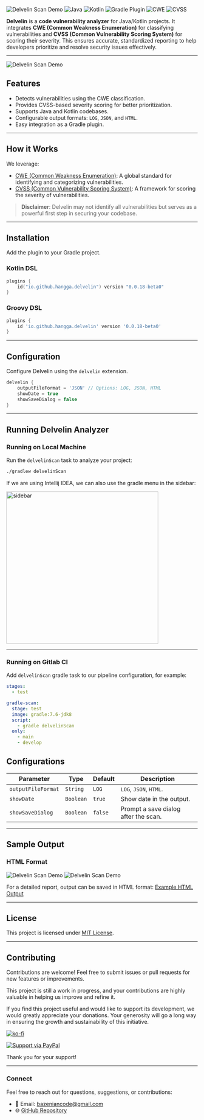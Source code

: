![Delvelin Scan Demo](https://github.com/hangga/delvelin/blob/main/delvelin-soft-black.webp?raw=true)
![Java](https://img.shields.io/badge/Java-8+-blue?logo=java) ![Kotlin](https://img.shields.io/badge/Kotlin-1.5+-blueviolet?logo=kotlin) ![Gradle Plugin](https://img.shields.io/badge/Gradle-Plugin-brightgreen?logo=gradle) ![CWE](https://img.shields.io/badge/CWE-Standards-orange) ![CVSS](https://img.shields.io/badge/CVSS-Severity-red)

**Delvelin** is a **code vulnerability analyzer** for Java/Kotlin projects. It integrates **CWE (Common Weakness Enumeration)** for classifying vulnerabilities and **CVSS (Common Vulnerability Scoring System)** for scoring their severity. This ensures accurate, standardized reporting to help developers prioritize and resolve security issues effectively.

---
![Delvelin Scan Demo](https://github.com/hangga/delvelin/blob/main/delvelin-scan.gif?raw=true)

## **Features**
- Detects vulnerabilities using the CWE classification.
- Provides CVSS-based severity scoring for better prioritization.
- Supports Java and Kotlin codebases.
- Configurable output formats: `LOG`, `JSON`, and `HTML`.
- Easy integration as a Gradle plugin.

---

## **How it Works**
We leverage:
- [CWE (Common Weakness Enumeration)](https://cwe.mitre.org/data/slices/699.html): A global standard for identifying and categorizing vulnerabilities.
- [CVSS (Common Vulnerability Scoring System)](https://www.first.org/cvss/calculator/3.0): A framework for scoring the severity of vulnerabilities.

> **Disclaimer**: Delvelin may not identify all vulnerabilities but serves as a powerful first step in securing your codebase.

---

## **Installation**

Add the plugin to your Gradle project.

### **Kotlin DSL**
```kotlin
plugins {
    id("io.github.hangga.delvelin") version "0.0.18-beta0"
}
```

### **Groovy DSL**
```groovy
plugins {
    id 'io.github.hangga.delvelin' version '0.0.18-beta0'
}
```

---

## **Configuration**

Configure Delvelin using the `delvelin` extension.

```groovy
delvelin {
    outputFileFormat = 'JSON' // Options: LOG, JSON, HTML
    showDate = true
    showSaveDialog = false
}
```

---

## **Running Delvelin Analyzer**

### Running on Local Machine

Run the `delvelinScan` task to analyze your project:
```bash
./gradlew delvelinScan
```

If we are using Intellij IDEA, we can also use the gradle menu in the sidebar:

<img width="400" src="https://github.com/hangga/delvelin/blob/main/delvelin-scan-gradle-menu.png?raw=true" alt="sidebar"/>

---

### Running on Gitlab CI
Add `delvelinScan` gradle task to our pipeline configuration, for example:
```yaml
stages:
  - test

gradle-scan:
  stage: test
  image: gradle:7.6-jdk8
  script:
    - gradle delvelinScan
  only:
    - main
    - develop
```

## **Configurations**

| **Parameter**    | **Type**  | **Default**       | **Description**                                      |
|------------------|-----------|-------------------|------------------------------------------------------|
| `outputFileFormat`   | `String`  | `LOG`             | `LOG`, `JSON`, `HTML`.               |
| `showDate`       | `Boolean` | `true`            | Show date in the output.                            |
| `showSaveDialog` | `Boolean` | `false`           | Prompt a save dialog after the scan.                |

---

## **Sample Output**

### **HTML Format**

![Delvelin Scan Demo](https://github.com/hangga/delvelin/blob/main/output-sample.png?raw=true)
![Delvelin Scan Demo](https://github.com/hangga/delvelin/blob/main/output-sample-summary.png?raw=true)

For a detailed report, output can be saved in HTML format:
[Example HTML Output](https://hangga.github.io/vulnerability-report.html)

---

## **License**
This project is licensed under [MIT License](LICENSE).

---

## **Contributing**
Contributions are welcome! Feel free to submit issues or pull requests for new features or improvements.

This project is still a work in progress, and your contributions are highly valuable in helping us improve and refine it.

If you find this project useful and would like to support its development, we would greatly appreciate your donations. Your generosity will go a long way in ensuring the growth and sustainability of this initiative.

[![ko-fi](https://ko-fi.com/img/githubbutton_sm.svg)](https://ko-fi.com/F1F215NPV4)

[![Support via PayPal](https://cdn.rawgit.com/twolfson/paypal-github-button/1.0.0/dist/button.svg)](https://www.paypal.me/hanggaajisayekti/)

Thank you for your support!

---

### **Connect**
Feel free to reach out for questions, suggestions, or contributions:
- 📧 Email: bazeniancode@gmail.com
- 🌐 [GitHub Repository](https://github.com/hangga/delvelin)
